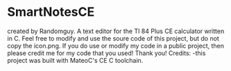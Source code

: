 # SmartNotesCE
created by Randomguy.
A text editor for the TI 84 Plus CE calculator written in C.
Feel free to modify and use the soure code of this project, but do not copy the icon.png. If you do use or modify my code in a public project, then please credit me for my code that you used!
Thank you!
Credits:
-this project was built with MateoC's CE C toolchain.
